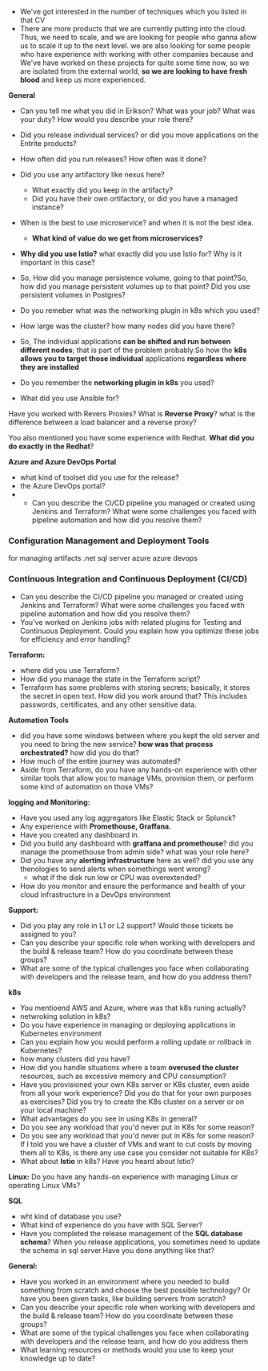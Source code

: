 - We've got interested in the number of techniques which you listed in that CV
- There are more products that we are currently putting into the cloud. Thus, we need to scale, and we are looking for people who ganna allow us to
  scale it up to the next level. we are also looking for some people who have experience with working with other companies because and We've have worked on these projects for quite some time now, so we are isolated from the external world, **so we are looking to have fresh blood** and keep us more experienced.


**General**
- Can you tell me what you did in Erikson? What was your job? What was your duty? How would you describe your role there?
- Did you release individual services? or did you move applications on the Entrite products?
- How often did you run releases? How often was it done?
- Did you use any artifactory like nexus here?
  - What exactly did you keep in the artifacty?
  - Did you have their own ortifactory, or did you have a managed instance?
    
- When is the best to use microservice? and when it is not the best idea.
   - **What kind of value do we get from microservices?**

- **Why did you use Istio?** what exactly did you use Istio for? Why is it important in this case?
- So, How did you manage persistence volume, going to that point?So, how did you manage persistent volumes up to that point? Did you use persistent volumes in Postgres?
- Do you remeber what was the networking plugin in k8s which you used?
- How large was the cluster? how many nodes did you have there?
- So, The individual applications **can be shifted and run between different nodes**; that is part of the problem probably.So how the **k8s allows you to target those individual** applications **regardless where they are installed**




- Do you remember the **networking plugin in k8s** you used?


- What did you use Ansible for?



Have you worked with Revers Proxies? What is **Reverse Proxy**? what is the difference between a load balancer and a reverse proxy?


You also mentioned you have some experience with Redhat. **What did you do exactly in the Redhat**?


**Azure and Azure DevOps Portal**
- what kind of toolset did you use for the release?
- the Azure DevOps portal?
- - Can you describe the CI/CD pipeline you managed or created using Jenkins and Terraform? What were some challenges you faced with pipeline automation and how did you resolve them?

### Configuration Management and Deployment Tools
for managing artifacts
.net
sql server
azure
azure devops

### Continuous Integration and Continuous Deployment (CI/CD)
- Can you describe the CI/CD pipeline you managed or created using Jenkins and Terraform? What were some challenges you faced with pipeline automation and how did you resolve them?
- You've worked on Jenkins jobs with related plugins for Testing and Continuous Deployment. Could you explain how you optimize these jobs for efficiency and error handling?


**Terraform:**
- where did you use Terraform?
- How did you manage the state in the Terraform script?
- Terraform has some problems with storing secrets; basically, it stores the secret in open text. How did you work around that? This includes passwords, certificates, and any other sensitive data.

**Automation Tools**
- did you have some windows between where you kept the old server and you need to bring the new service? **how was that process orchestrated?** how did you do that?
- How much of the entire journey was automated?
- Aside from Terraform, do you have any hands-on experience with other similar tools that allow you to manage VMs, provision them, or perform some kind of automation on those VMs?


**logging and Monitoring:**
- Have you used any log aggregators like Elastic Stack or Splunck?
- Any experience with **Promethouse, Graffana.**
- Have you created any dashboard in.
- Did you build any dashboard with **graffana and promethouse**? did you manage the promethouse from admin side? what was your role here?
- Did you have any **alerting infrastructure** here as well? did you use any thenologies to send alerts when somethings went wrong?
  - what if the disk run low or CPU was overextended?
- How do you monitor and ensure the performance and health of your cloud infrastructure in a DevOps environment

**Support:**
- Did you play any role in L1 or L2 support? Would those tickets be assigned to you?
- Can you describe your specific role when working with developers and the build & release team? How do you coordinate between these groups?
- What are some of the typical challenges you face when collaborating with developers and the release team, and how do you address them?

**k8s**
 - You mentioend AWS and Azure, where was that k8s runing actually?
 - netwroking solution in k8s? 
 - Do you have experience in managing or deploying applications in Kubernetes environment
 - Can you explain how you would perform a rolling update or rollback in Kubernetes?
 - how many clusters did you have?
 - How did you handle situations where a team **overused the cluster** resources, such as excessive memory and CPU consumption?
 - Have you provisioned your own K8s server or K8s cluster, even aside from all your work experience? Did you do that for your own purposes as exercises? Did you try to create the K8s cluster on a server or on your local machine?
 - What advantages do you see in using K8s in general?
 - Do you see any workload that you'd never put in K8s for some reason?
 - Do you see any workload that you'd never put in K8s for some reason? If I told you we have a cluster of VMs and want to cut costs by moving them all to K8s, is there any use case you consider not suitable for K8s?
 - What about **Istio** in k8s? Have you heard about Istio?

**Linux:**
Do you have any hands-on experience with managing Linux or operating Linux VMs?

**SQL**
- wht kind of database you use?
- What kind of experience do you have with SQL Server?
- Have you completed the release management of the **SQL database schema**? When you release applications, you sometimes need to update the schema in sql server.Have you done anything like that?

**General:**
- Have you worked in an environment where you needed to build something from scratch and choose the best possible technology? Or have you been given tasks, like building servers from scratch?
- Can you describe your specific role when working with developers and the build & release team? How do you coordinate between these groups?
- What are some of the typical challenges you face when collaborating with developers and the release team, and how do you address them
- What learning resources or methods would you use to keep your knowledge up to date?
  
